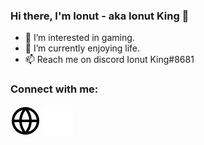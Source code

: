 ### Hi there, I'm Ionut - aka Ionut King 👋

- 👀 I’m interested in gaming.
- 🌱 I’m currently enjoying life.
- 📫 Reach me on discord Ionut King#8681

### Connect with me:

[![website](./img/globe-light.svg)][website]
[![website](./img/globe-dark.svg)][website]
&nbsp;&nbsp;

[website]: https://ionutking.tk